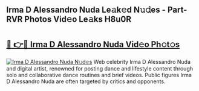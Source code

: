 ## Irma D Alessandro Nuda Le𝚊k𝚎d N𝚞𝚍es - Part-RVR Photos Vid𝚎o Le𝚊ks H8u0R

# <h2><a href="http://fbcm2pr.evod.top/?m=Irma+D+Alessandro+Nuda">🔗 👉🔴 Irma D Alessandro Nuda Vid𝚎o Ph𝚘t𝚘s</a></h2>

[![Irma D Alessandro Nuda N𝚞d𝚎s](https://i.imgur.com/8V9OHl7.gif)](http://fbcm2pr.evod.top/?m=Irma+D+Alessandro+Nuda)
Web celebrity Irma D Alessandro Nuda and digital artist, renowned for posting dance and lifestyle content through solo and collaborative dance routines and brief videos. Public figures Irma D Alessandro Nuda are often targeted by critics and opponents. 
